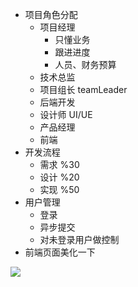 - 项目角色分配
  - 项目经理
    - 只懂业务
    - 跟进进度
    - 人员、财务预算
  - 技术总监
  - 项目组长 teamLeader
  - 后端开发
  - 设计师 UI/UE
  - 产品经理
  - 前端
- 开发流程
  - 需求  %30
  - 设计 %20
  - 实现 %50
- 用户管理
  - 登录
  - 异步提交
  - 对未登录用户做控制
- 前端页面美化一下





![](https://yeyangshu-picgo.oss-cn-shanghai.aliyuncs.com/img/未命名文件.png)